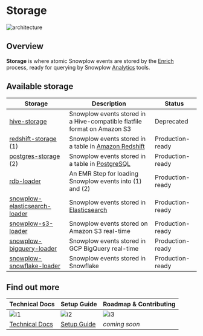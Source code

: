 # Storage

![architecture][architecture-image]

## Overview

**Storage** is where atomic Snowplow events are stored by the [Enrich][enrich] process, ready for querying by Snowplow [Analytics][analytics] tools.

## Available storage

| Storage                             | Description                                                               | Status           |
|-------------------------------------|-------------------------------------------------------------------------- |------------------|
| [hive-storage][s1]                  | Snowplow events stored in a Hive-compatible flatfile format on Amazon S3  | Deprecated       |
| [redshift-storage][s3] (1)          | Snowplow events stored in a table in [Amazon Redshift][redshift]          | Production-ready |
| [postgres-storage][s2] (2)          | Snowplow events stored in a table in [PostgreSQL][postgres]               | Production-ready |
| [rdb-loader][s4]                    | An EMR Step for loading Snowplow events into (1) and (2)                  | Production-ready |
| [snowplow-elasticsearch-loader][s5] | Snowplow events stored in [Elasticsearch][elasticsearch]                  | Production-ready |
| [snowplow-s3-loader][s6]            | Snowplow events stored on Amazon S3 real-time                             | Production-ready |
| [snowplow-bigquery-loader][s7]      | Snowplow events stored in GCP BigQuery real-time                          | Production-ready |
| [snowplow-snowflake-loader][s8]     | Snowplow events stored in Snowflake                                       | Production-ready |

## Find out more

| Technical Docs              | Setup Guide           | Roadmap & Contributing               |         
|-----------------------------|-----------------------|--------------------------------------|
| ![i1][techdocs-image]      | ![i2][setup-image]   | ![i3][roadmap-image]                |
| [Technical Docs][techdocs] | [Setup Guide][setup] | _coming soon_                        |

[architecture-image]: https://d3i6fms1cm1j0i.cloudfront.net/github-wiki/images/snowplow-architecture-4-storage.png
[trackers]: https://github.com/snowplow/snowplow/tree/master/1-trackers
[enrich]: https://github.com/snowplow/snowplow/tree/master/3-enrich
[analytics]: https://github.com/snowplow/snowplow/tree/master/5-analytics
[setup]: https://github.com/snowplow/snowplow/wiki/setting-up-alternative-data-stores
[techdocs]: https://github.com/snowplow/snowplow/wiki/storage%20documentation

[redshift]: http://aws.amazon.com/redshift/
[postgres]: http://www.postgresql.org/
[elasticsearch]: http://www.elasticsearch.org/

[s1]: https://github.com/snowplow/snowplow/tree/master/4-storage/hive-storage
[s2]: https://github.com/snowplow/snowplow/tree/master/4-storage/postgres-storage
[s3]: https://github.com/snowplow/snowplow/tree/master/4-storage/redshift-storage
[s4]: https://github.com/snowplow/snowplow-rdb-loader
[s5]: https://github.com/snowplow/snowplow-elasticsearch-loader
[s6]: https://github.com/snowplow/snowplow-s3-loader
[s7]: https://github.com/snowplow/snowplow-bigquery-loader
[s8]: https://github.com/snowplow/snowplow-snowflake-loader

[techdocs-image]: https://d3i6fms1cm1j0i.cloudfront.net/github/images/techdocs.png
[setup-image]: https://d3i6fms1cm1j0i.cloudfront.net/github/images/setup.png
[roadmap-image]: https://d3i6fms1cm1j0i.cloudfront.net/github/images/roadmap.png
